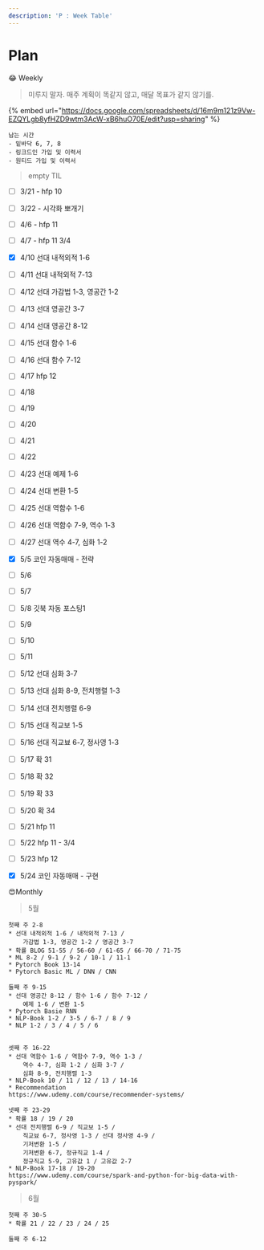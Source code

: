 ```yaml
---
description: 'P : Week Table'
---
```


# Plan

😂 Weekly

> 미루지 말자. 매주 계획이 똑같지 않고, 매달 목표가 같지 않기를.

{% embed url="https://docs.google.com/spreadsheets/d/16m9m121z9Vw-EZQYLgb8yfHZD9wtm3AcW-xB6huO70E/edit?usp=sharing" %}

```text
남는 시간
- 밑바닥 6, 7, 8
- 링크드인 가입 및 이력서
- 원티드 가입 및 이력서
```



> empty TIL

* [ ] 3/21 - hfp 10
* [ ] 3/22 - 시각화 뽀개기
* [ ] 4/6 - hfp 11
* [ ] 4/7 - hfp 11 3/4
* [x] 4/10 선대 내적외적 1-6
* [ ] 4/11 선대 내적외적 7-13
* [ ] 4/12 선대 가감법 1-3, 영공간 1-2
* [ ] 4/13 선대 영공간 3-7
* [ ] 4/14 선대 영공간 8-12
* [ ] 4/15 선대 함수 1-6
* [ ] 4/16 선대 함수 7-12
* [ ] 4/17 hfp 12
* [ ] 4/18 
* [ ] 4/19 
* [ ] 4/20 
* [ ] 4/21 
* [ ] 4/22 
* [ ] 4/23 선대 예제 1-6
* [ ] 4/24 선대 변환 1-5
* [ ] 4/25 선대 역함수 1-6
* [ ] 4/26 선대 역함수 7-9, 역수 1-3
* [ ] 4/27 선대 역수 4-7, 심화 1-2
* [x] 5/5 코인 자동매매 - 전략
* [ ] 5/6 
* [ ] 5/7 
* [ ] 5/8 깃북 자동 포스팅1
* [ ] 5/9 
* [ ] 5/10 
* [ ] 5/11 
* [ ] 5/12 선대 심화 3-7
* [ ] 5/13 선대 심화 8-9, 전치행렬 1-3
* [ ] 5/14 선대 전치행렬 6-9
* [ ] 5/15 선대 직교보 1-5
* [ ] 5/16 선대 직교뵤 6-7, 정사영 1-3
* [ ] 5/17 확 31
* [ ] 5/18 확 32
* [ ] 5/19 확 33
* [ ] 5/20 확 34
* [ ] 5/21 hfp 11
* [ ] 5/22 hfp 11 - 3/4
* [ ] 5/23 hfp 12
* [x] 5/24 코인 자동매매 - 구현



😍Monthly

> 5월

```text
첫째 주 2-8
* 선대 내적외적 1-6 / 내적외적 7-13 /
    가감법 1-3, 영공간 1-2 / 영공간 3-7
* 확률 BLOG 51-55 / 56-60 / 61-65 / 66-70 / 71-75
* ML 8-2 / 9-1 / 9-2 / 10-1 / 11-1
* Pytorch Book 13-14
* Pytorch Basic ML / DNN / CNN

둘째 주 9-15
* 선대 영공간 8-12 / 함수 1-6 / 함수 7-12 /
    예제 1-6 / 변환 1-5
* Pytorch Basie RNN
* NLP-Book 1-2 / 3-5 / 6-7 / 8 / 9
* NLP 1-2 / 3 / 4 / 5 / 6


셋째 주 16-22
* 선대 역함수 1-6 / 역함수 7-9, 역수 1-3 / 
    역수 4-7, 심화 1-2 / 심화 3-7 /
    심화 8-9, 전치행렬 1-3
* NLP-Book 10 / 11 / 12 / 13 / 14-16
* Recommendation
https://www.udemy.com/course/recommender-systems/

넷째 주 23-29
* 확률 18 / 19 / 20
* 선대 전치행렬 6-9 / 직교보 1-5 /
    직교뵤 6-7, 정사영 1-3 / 선대 정사영 4-9 /
    기저변환 1-5 /
    기저변환 6-7, 정규직교 1-4 /
    정규직교 5-9, 고유값 1 / 고유값 2-7
* NLP-Book 17-18 / 19-20
https://www.udemy.com/course/spark-and-python-for-big-data-with-pyspark/
```



> 6월

```text
첫째 주 30-5
* 확률 21 / 22 / 23 / 24 / 25

둘째 주 6-12
```

